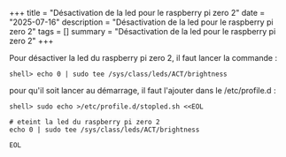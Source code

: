 +++
title = "Désactivation de la led pour le raspberry pi zero 2"
date = "2025-07-16"
description = "Désactivation de la led pour le raspberry pi zero 2"
tags = []
summary = "Désactivation de la led pour le raspberry pi zero 2"
+++

Pour désactiver la led du raspberry pi zero 2, il faut lancer la commande :
```shell
shell> echo 0 | sudo tee /sys/class/leds/ACT/brightness
```

pour qu'il soit lancer au démarrage, il faut l'ajouter dans le /etc/profile.d :

```shell
shell> sudo echo >/etc/profile.d/stopled.sh <<EOL

# eteint la led du raspberry pi zero 2
echo 0 | sudo tee /sys/class/leds/ACT/brightness

EOL
```

                    
